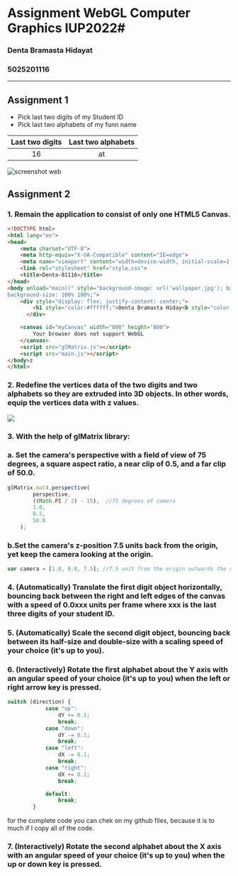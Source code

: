 # Assignment WebGL Computer Graphics IUP2022#

### Denta Bramasta Hidayat ###
### 5025201116 ###
------------------------------------------

## Assignment 1

- Pick last two digits of my Student ID 
- Pick last two alphabets of my funn name

|Last two digits  | Last two alphabets|
|:---:            | :---: |
|16               | at |


![screenshot web](https://i.ibb.co/BZqnWv4/Screen-Shot-2022-09-16-at-02-13-09.png)


## Assignment 2
### 1. Remain the application to consist of only one HTML5 Canvas.

```html
<!DOCTYPE html>
<html lang="en">
<head>
    <meta charset="UTF-8">
    <meta http-equiv="X-UA-Compatible" content="IE=edge">
    <meta name="viewport" content="width=device-width, initial-scale=1.0">
    <link rel="stylesheet" href="style.css">
    <title>Denta-01116</title>
</head>
<body onload="main()" style="background-image: url('wallpaper.jpg'); background-attachment: fixed;
background-size: 100% 100%;">
    <div style="display: flex; justify-content: center;">
        <h1 style="color:#ffffff;">Denta Bramasta Hiday<b style="color: rgb(0, 213, 255);">at</b>  / 50252011<b style="color: rgb(0, 213, 255);">16</b></h1>
      </div>

    <canvas id="myCanvas" width="800" height="800">
        Your browser does not support WebGL
    </canvas>
    <script src="glMatrix.js"></script>
    <script src="main.js"></script>
</body>z
</html>
```

### 2. Redefine the vertices data of the two digits and two alphabets so they are extruded into 3D objects. In other words, equip the vertices data with z values.

![](https://i.ibb.co/x7zpcQZ/Screenshot-2022-11-14-at-23-33-03.png)

### 3. With the help of glMatrix library:
### a. Set the camera's perspective with a field of view of 75 degrees, a square aspect ratio, a near clip of 0.5, and a far clip of 50.0.

```js
glMatrix.mat4.perspective(
        perspective,
        ((Math.PI / 2) - 15),  //75 degrees of camera 
        1.0,
        0.5,
        50.0
    );
```
### b.Set the camera's z-position 7.5 units back from the origin, yet keep the camera looking at the origin.

```js
var camera = [1.0, 0.0, 7.5]; //7.5 unit from the origin outwards the screen
```

### 4. (Automatically) Translate the first digit object horizontally, bouncing back between the right and left edges of the canvas with a speed of 0.0xxx units per frame where xxx is the last three digits of your student ID.

### 5. (Automatically) Scale the second digit object, bouncing back between its half-size and double-size with a scaling speed of your choice (it's up to you).

### 6. (Interactively) Rotate the first alphabet about the Y axis with an angular speed of your choice (it's up to you) when the left or right arrow key is pressed.

```js
switch (direction) {
            case "up":
                dY += 0.1;
                break;
            case "down":
                dY -= 0.1;
                break;
            case "left":
                dX -= 0.1;
                break;
            case "right":
                dX += 0.1;
                break;

            default:
                break;
        }
```
for the complete code you can chek on my github files, because it is to much if I copy all of the code.

### 7. (Interactively) Rotate the second alphabet about the X axis with an angular speed of your choice (it's up to you) when the up or down key is pressed.


